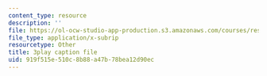 ```yaml
---
content_type: resource
description: ''
file: https://ol-ocw-studio-app-production.s3.amazonaws.com/courses/res-6-006-video-demonstrations-in-lasers-and-optics-spring-2008/919f515e510c8b88a47b78bea12d90ec_KtOhRHLE7Q0.srt
file_type: application/x-subrip
resourcetype: Other
title: 3play caption file
uid: 919f515e-510c-8b88-a47b-78bea12d90ec
---
```


